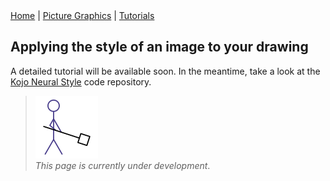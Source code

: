 <div class="nav">
  <a href="../index.html">Home</a> | <a href="../picture-index.html">Picture Graphics</a> | <a href="../tutorials-index.html">Tutorials</a>
</div>

## Applying the style of an image to your drawing

A detailed tutorial will be available soon. In the meantime, take a look at the [Kojo Neural Style](https://github.com/litan/kojo_neural_style) code repository.

> <img src="../man-at-work.png"/> <br/> *This page is currently under development*.

